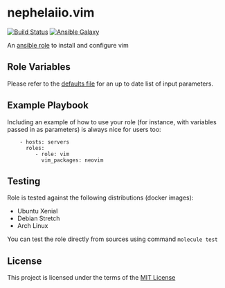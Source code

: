 # nephelaiio.vim

[![Build Status](https://travis-ci.org/nephelaiio/ansible-role-vim.svg?branch=master)](https://travis-ci.org/nephelaiio/ansible-role-vim)
[![Ansible Galaxy](http://img.shields.io/badge/ansible--galaxy-systemd--service-blue.svg)](https://galaxy.ansible.com/nephelaiio/vim/)

An [ansible role](https://galaxy.ansible.com/nephelaiio/vim) to install and configure vim

## Role Variables

Please refer to the [defaults file](/defaults/main.yml) for an up to date list of input parameters.

## Example Playbook

Including an example of how to use your role (for instance, with variables passed in as parameters) is always nice for users too:

```
    - hosts: servers
      roles:
         - role: vim
           vim_packages: neovim
```

## Testing

Role is tested against the following distributions (docker images):
  * Ubuntu Xenial
  * Debian Stretch
  * Arch Linux

You can test the role directly from sources using command ` molecule test `

## License

This project is licensed under the terms of the [MIT License](/LICENSE)
